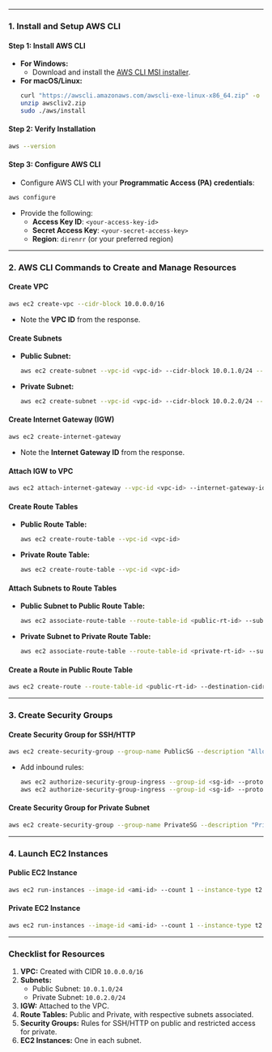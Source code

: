 

---

### **1. Install and Setup AWS CLI**
#### **Step 1: Install AWS CLI**
- **For Windows:**
  - Download and install the [AWS CLI MSI installer](https://aws.amazon.com/cli/).
- **For macOS/Linux:**
  ```bash
  curl "https://awscli.amazonaws.com/awscli-exe-linux-x86_64.zip" -o "awscliv2.zip"
  unzip awscliv2.zip
  sudo ./aws/install
  ```

#### **Step 2: Verify Installation**
```bash
aws --version
```

#### **Step 3: Configure AWS CLI**
- Configure AWS CLI with your **Programmatic Access (PA) credentials**:
```bash
aws configure
```
- Provide the following:
  - **Access Key ID**: `<your-access-key-id>`
  - **Secret Access Key**: `<your-secret-access-key>`
  - **Region**: `direnrr` (or your preferred region)

---

### **2. AWS CLI Commands to Create and Manage Resources**
#### **Create VPC**
```bash
aws ec2 create-vpc --cidr-block 10.0.0.0/16
```
- Note the **VPC ID** from the response.

#### **Create Subnets**
- **Public Subnet:**
  ```bash
  aws ec2 create-subnet --vpc-id <vpc-id> --cidr-block 10.0.1.0/24 --availability-zone <your-region-a>
  ```
- **Private Subnet:**
  ```bash
  aws ec2 create-subnet --vpc-id <vpc-id> --cidr-block 10.0.2.0/24 --availability-zone <your-region-b>
  ```

#### **Create Internet Gateway (IGW)**
```bash
aws ec2 create-internet-gateway
```
- Note the **Internet Gateway ID** from the response.

#### **Attach IGW to VPC**
```bash
aws ec2 attach-internet-gateway --vpc-id <vpc-id> --internet-gateway-id <igw-id>
```

#### **Create Route Tables**
- **Public Route Table:**
  ```bash
  aws ec2 create-route-table --vpc-id <vpc-id>
  ```
- **Private Route Table:**
  ```bash
  aws ec2 create-route-table --vpc-id <vpc-id>
  ```

#### **Attach Subnets to Route Tables**
- **Public Subnet to Public Route Table:**
  ```bash
  aws ec2 associate-route-table --route-table-id <public-rt-id> --subnet-id <public-subnet-id>
  ```
- **Private Subnet to Private Route Table:**
  ```bash
  aws ec2 associate-route-table --route-table-id <private-rt-id> --subnet-id <private-subnet-id>
  ```

#### **Create a Route in Public Route Table**
```bash
aws ec2 create-route --route-table-id <public-rt-id> --destination-cidr-block 0.0.0.0/0 --gateway-id <igw-id>
```

---

### **3. Create Security Groups**
#### **Create Security Group for SSH/HTTP**
```bash
aws ec2 create-security-group --group-name PublicSG --description "Allow SSH and HTTP" --vpc-id <vpc-id>
```
- Add inbound rules:
  ```bash
  aws ec2 authorize-security-group-ingress --group-id <sg-id> --protocol tcp --port 22 --cidr 0.0.0.0/0
  aws ec2 authorize-security-group-ingress --group-id <sg-id> --protocol tcp --port 80 --cidr 0.0.0.0/0
  ```

#### **Create Security Group for Private Subnet**
```bash
aws ec2 create-security-group --group-name PrivateSG --description "Private SG" --vpc-id <vpc-id>
```

---

### **4. Launch EC2 Instances**
#### **Public EC2 Instance**
```bash
aws ec2 run-instances --image-id <ami-id> --count 1 --instance-type t2.micro --key-name <key-name> --security-group-ids <public-sg-id> --subnet-id <public-subnet-id>
```

#### **Private EC2 Instance**
```bash
aws ec2 run-instances --image-id <ami-id> --count 1 --instance-type t2.micro --key-name <key-name> --security-group-ids <private-sg-id> --subnet-id <private-subnet-id>
```

---

### **Checklist for Resources**
1. **VPC:** Created with CIDR `10.0.0.0/16`
2. **Subnets:** 
   - Public Subnet: `10.0.1.0/24`
   - Private Subnet: `10.0.2.0/24`
3. **IGW:** Attached to the VPC.
4. **Route Tables:** Public and Private, with respective subnets associated.
5. **Security Groups:** Rules for SSH/HTTP on public and restricted access for private.
6. **EC2 Instances:** One in each subnet.

